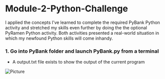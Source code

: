 # Module-2-Python-Challenge
I applied the concepts I’ve learned to complete the required PyBank Python activity and stretched my skills even further by doing the the optional PyRamen Python activity. 
Both activities presented a real-world situation in which my newfound Python skills will come inhandy.


### 1. Go into PyBank folder and launch PyBank.py from a terminal
* A output.txt file exists to show the output of the current program

![Picture](https://www.columbia.edu/content/themes/custom/columbia/assets/img/cu-header.svg)

